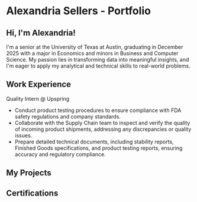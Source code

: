# Alexandria Sellers - Portfolio

## Hi, I'm Alexandria!
I'm a senior at the University of Texas at Austin, graduating in December 2025 with a major in Economics and minors in Business and Computer Science. My passion lies in transforming data into meaningful insights, and I'm eager to apply my analytical and technical skills to real-world problems.

## Work Experience
Quality Intern @ Upspring
- Conduct product testing procedures to ensure compliance with FDA safety regulations and company standards.
- Collaborate with the Supply Chain team to inspect and verify the quality of incoming product shipments, addressing any
 discrepancies or quality issues.
- Prepare detailed technical documents, including stability reports, Finished Goods specifications, and product testing reports,
 ensuring accuracy and regulatory compliance.

## My Projects

## Certifications
